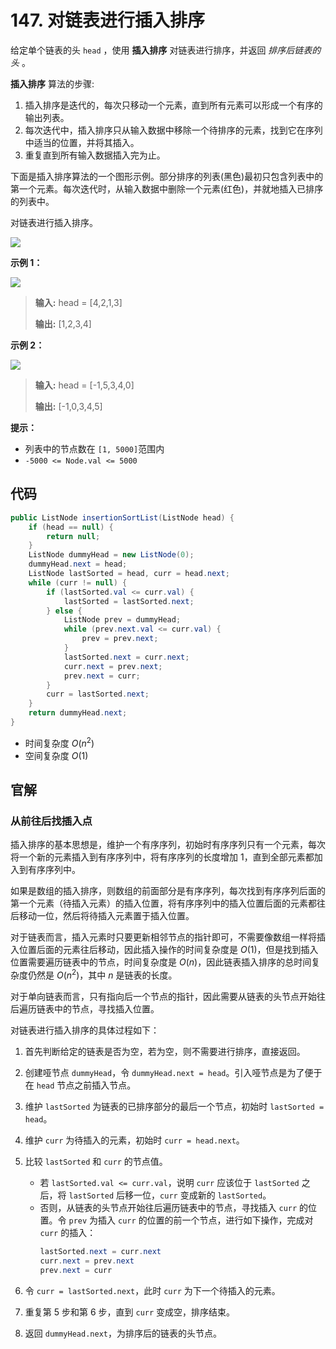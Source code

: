 # 147. 对链表进行插入排序

给定单个链表的头 `head` ，使用 **插入排序**  对链表进行排序，并返回 _排序后链表的头_ 。

**插入排序**  算法的步骤:

1.  插入排序是迭代的，每次只移动一个元素，直到所有元素可以形成一个有序的输出列表。
2.  每次迭代中，插入排序只从输入数据中移除一个待排序的元素，找到它在序列中适当的位置，并将其插入。
3.  重复直到所有输入数据插入完为止。

下面是插入排序算法的一个图形示例。部分排序的列表\(黑色\)最初只包含列表中的第一个元素。每次迭代时，从输入数据中删除一个元素\(红色\)，并就地插入已排序的列表中。

对链表进行插入排序。

![](http://public.file.lvshuhuai.cn/images\1724130387-qxfMwx-Insertion-sort-example-300px.gif)

**示例 1：** 

![](http://public.file.lvshuhuai.cn/images\1724130414-QbPAjl-image.png)

> **输入:**  head = \[4,2,1,3]
>
> **输出:**  \[1,2,3,4]

**示例 2：** 

![](http://public.file.lvshuhuai.cn/images\1724130432-zoOvdI-image.png)

> **输入:**  head = \[\-1,5,3,4,0]
>
> **输出:**  \[\-1,0,3,4,5]

**提示：** 

*   列表中的节点数在 `[1, 5000]`范围内
*   `-5000 <= Node.val <= 5000`

## 代码

```java
public ListNode insertionSortList(ListNode head) {
    if (head == null) {
        return null;
    }
    ListNode dummyHead = new ListNode(0);
    dummyHead.next = head;
    ListNode lastSorted = head, curr = head.next;
    while (curr != null) {
        if (lastSorted.val <= curr.val) {
            lastSorted = lastSorted.next;
        } else {
            ListNode prev = dummyHead;
            while (prev.next.val <= curr.val) {
                prev = prev.next;
            }
            lastSorted.next = curr.next;
            curr.next = prev.next;
            prev.next = curr;
        }
        curr = lastSorted.next;
    }
    return dummyHead.next;
}
```

- 时间复杂度 $O(n^2)$
- 空间复杂度 $O(1)$

## 官解

### 从前往后找插入点

插入排序的基本思想是，维护一个有序序列，初始时有序序列只有一个元素，每次将一个新的元素插入到有序序列中，将有序序列的长度增加 1，直到全部元素都加入到有序序列中。

如果是数组的插入排序，则数组的前面部分是有序序列，每次找到有序序列后面的第一个元素（待插入元素）的插入位置，将有序序列中的插入位置后面的元素都往后移动一位，然后将待插入元素置于插入位置。

对于链表而言，插入元素时只要更新相邻节点的指针即可，不需要像数组一样将插入位置后面的元素往后移动，因此插入操作的时间复杂度是 $O(1)$，但是找到插入位置需要遍历链表中的节点，时间复杂度是 $O(n)$，因此链表插入排序的总时间复杂度仍然是 $O(n^2)$，其中 $n$ 是链表的长度。

对于单向链表而言，只有指向后一个节点的指针，因此需要从链表的头节点开始往后遍历链表中的节点，寻找插入位置。

对链表进行插入排序的具体过程如下：

1. 首先判断给定的链表是否为空，若为空，则不需要进行排序，直接返回。

2. 创建哑节点 `dummyHead`，令 `dummyHead.next = head`。引入哑节点是为了便于在 `head` 节点之前插入节点。

3. 维护 `lastSorted` 为链表的已排序部分的最后一个节点，初始时 `lastSorted = head`。

4. 维护 `curr` 为待插入的元素，初始时 `curr = head.next`。

5. 比较 `lastSorted` 和 `curr` 的节点值。
   - 若 `lastSorted.val <= curr.val`，说明 `curr` 应该位于 `lastSorted` 之后，将 `lastSorted` 后移一位，`curr` 变成新的 `lastSorted`。
   - 否则，从链表的头节点开始往后遍历链表中的节点，寻找插入 `curr` 的位置。令 `prev` 为插入 `curr` 的位置的前一个节点，进行如下操作，完成对 `curr` 的插入：
     ```java
     lastSorted.next = curr.next
     curr.next = prev.next
     prev.next = curr
     ```

6. 令 `curr = lastSorted.next`，此时 `curr` 为下一个待插入的元素。

7. 重复第 5 步和第 6 步，直到 `curr` 变成空，排序结束。

8. 返回 `dummyHead.next`，为排序后的链表的头节点。